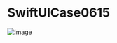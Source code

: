 # SwiftUICase0615
![image](https://github.com/user-attachments/assets/89e32dfa-371e-4659-8ec0-4106d0ac18dd)

